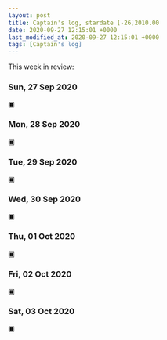 ```yaml
---
layout: post
title: Captain's log, stardate [-26]2010.00
date: 2020-09-27 12:15:01 +0000
last_modified_at: 2020-09-27 12:15:01 +0000
tags: [Captain's log]
---
```


This week in review:

<!-- more -->

### Sun, 27 Sep 2020
▣

### Mon, 28 Sep 2020
▣

### Tue, 29 Sep 2020
▣

### Wed, 30 Sep 2020
▣

### Thu, 01 Oct 2020
▣

### Fri, 02 Oct 2020
▣

### Sat, 03 Oct 2020
▣

